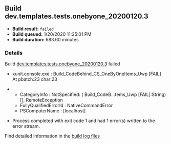 ## Build dev.templates.tests.onebyone_20200120.3
- **Build result:** `failed`
- **Build queued:** 1/20/2020 11:25:01 PM
- **Build duration:** 683.60 minutes
### Details
Build [dev.templates.tests.onebyone_20200120.3](https://winappstudio.visualstudio.com/web/build.aspx?pcguid=a4ef43be-68ce-4195-a619-079b4d9834c2&builduri=vstfs%3a%2f%2f%2fBuild%2fBuild%2f32609) failed

+ xunit.console.exe :     Build_CodeBehind_CS_OneByOneItems_Uwp [FAIL]
At pbatch:23 char:23
+ 
    + CategoryInfo          : NotSpecified: (    Build_CodeB...tems_Uwp [FAIL]:String) [], RemoteException
    + FullyQualifiedErrorId : NativeCommandError
    + PSComputerName        : [localhost]
 

+ Process completed with exit code 1 and had 1 error(s) written to the error stream.

Find detailed information in the [build log files]()
